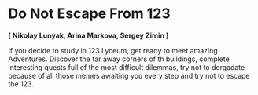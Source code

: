 # Do Not Escape From 123
__[ Nikolay Lunyak, Arina Markova, Sergey Zimin ]__

If you decide to study in 123 Lyceum, get ready to meet amazing Adventures. Discover the far away corners of th buildings, complete interesting quests full of the most difficult dilemmas, try not to dergadate because of all those memes awaiting you every step and try not to escape the 123.
